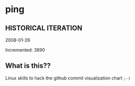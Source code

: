 # ping

## HISTORICAL ITERATION
2008-01-26

Incremented: 3890

## What is this?? 
Linux skills to hack the github commit visualization chart `;-)`
